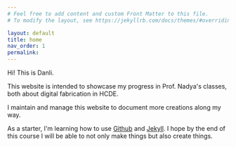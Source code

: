 ```yaml
---
# Feel free to add content and custom Front Matter to this file.
# To modify the layout, see https://jekyllrb.com/docs/themes/#overriding-theme-defaults

layout: default
title: home
nav_order: 1
permalink:
---
```

Hi! This is Danli.

This website is intended to showcase my progress in Prof. Nadya's classes, both about digital fabrication in HCDE.

I maintain and manage this website to document more creations along my way.

As a starter, I'm learning how to use [Github](https://github.com/danlil666) and [Jekyll](https://jekyllrb.com/). I hope by the end of this course I will be able to not only make things but also create things.
